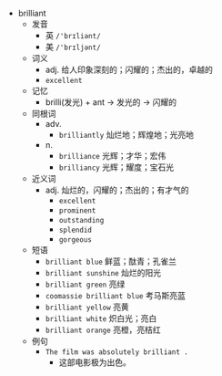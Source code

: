 - brilliant
  - 发音
    - 英 `/'brɪliənt/`
    - 美 `/'brɪljənt/`
  - 词义
    - adj. 给人印象深刻的；闪耀的；杰出的，卓越的
    - `excellent`
  - 记忆
    - brilli(发光) + ant → 发光的 → 闪耀的
  - 同根词
    - adv.
      - `brilliantly` 灿烂地；辉煌地；光亮地
    - n.
      - `brilliance` 光辉；才华；宏伟
      - `brilliancy` 光辉；耀度；宝石光
  - 近义词
    - adj. 灿烂的，闪耀的；杰出的；有才气的
      - `excellent`
      - `prominent`
      - `outstanding`
      - `splendid`
      - `gorgeous`
  - 短语
    - `brilliant blue` 鲜蓝；酞青；孔雀兰 
    - `brilliant sunshine` 灿烂的阳光 
    - `brilliant green` 亮绿 
    - `coomassie brilliant blue` 考马斯亮蓝 
    - `brilliant yellow` 亮黄 
    - `brilliant white` 炽白光；亮白 
    - `brilliant orange` 亮橙，亮桔红 
  - 例句
    - `The film was absolutely brilliant .`
      - 这部电影极为出色。

